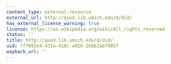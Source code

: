 ```yaml
---
content_type: external-resource
external_url: http://quod.lib.umich.edu/d/did/
has_external_license_warning: true
license: https://en.wikipedia.org/wiki/All_rights_reserved
status: ''
title: http://quod.lib.umich.edu/d/did/
uid: 7f7092e4-431a-410c-a926-26b62ab7995f
wayback_url: ''
---
```


